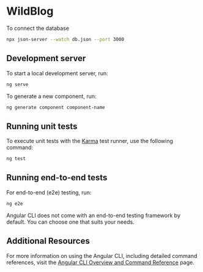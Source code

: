 # WildBlog
To connect the database

```bash
npx json-server --watch db.json --port 3000
```

## Development server

To start a local development server, run:

```bash
ng serve
```


To generate a new component, run:

```bash
ng generate component component-name
```


## Running unit tests

To execute unit tests with the [Karma](https://karma-runner.github.io) test runner, use the following command:

```bash
ng test
```

## Running end-to-end tests

For end-to-end (e2e) testing, run:

```bash
ng e2e
```

Angular CLI does not come with an end-to-end testing framework by default. You can choose one that suits your needs.

## Additional Resources

For more information on using the Angular CLI, including detailed command references, visit the [Angular CLI Overview and Command Reference](https://angular.dev/tools/cli) page.
